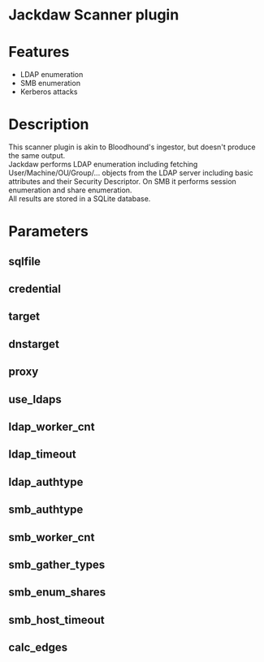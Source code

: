 # Jackdaw Scanner plugin

# Features
- LDAP enumeration
- SMB enumeration
- Kerberos attacks

# Description
This scanner plugin is akin to Bloodhound's ingestor, but doesn't produce the same output.  
Jackdaw performs LDAP enumeration including fetching User/Machine/OU/Group/... objects from the LDAP server including basic attributes and their Security Descriptor. On SMB it performs session enumeration and share enumeration.  
All results are stored in a SQLite database.

# Parameters
## sqlfile
## credential
## target
## dnstarget
## proxy
## use_ldaps
## ldap_worker_cnt
## ldap_timeout
## ldap_authtype
## smb_authtype
## smb_worker_cnt
## smb_gather_types
## smb_enum_shares
## smb_host_timeout
## calc_edges
